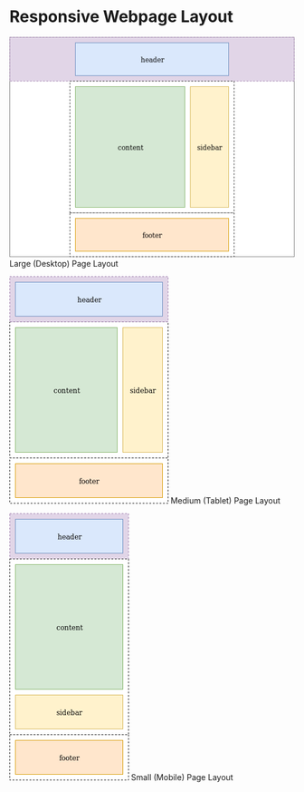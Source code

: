 ---
---
# Responsive Webpage Layout

![large page layout](/assets/images/large_layout.png)
Large (Desktop) Page Layout

![medium page layout](/assets/images/medium_layout.png)
Medium (Tablet) Page Layout

![small page layout](/assets/images/small_layout.png)
Small (Mobile) Page Layout

